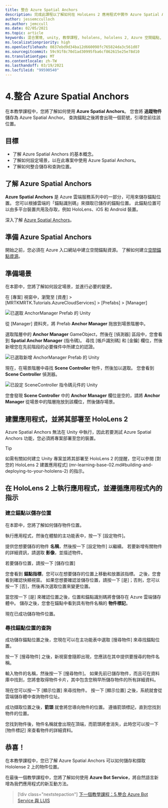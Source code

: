 ```yaml
---
title: 整合 Azure Spatial Anchors
description: 完成此課程以了解如何在 HoloLens 2 應用程式中實作 Azure Spatial Anchors。
author: jessemcculloch
ms.author: jemccull
ms.date: 02/05/2021
ms.topic: article
keywords: 混合實境, unity, 教學課程, hololens, hololens 2, Azure 空間錨點, azure 雲端服務, azure 自訂視覺, Windows 10
ms.localizationpriority: high
ms.openlocfilehash: 0837ebd9d34ba12d660098fc765824da3c561d07
ms.sourcegitcommit: 59c91f8c70d1ad30995fba6cf862615e25e78d10
ms.translationtype: MT
ms.contentlocale: zh-TW
ms.lasthandoff: 03/19/2021
ms.locfileid: "99590540"
---
```

# <a name="4-integrating-azure-spatial-anchors"></a>4.整合 Azure Spatial Anchors

在本教學課程中，您將了解如何使用 **Azure Spatial Anchors**。 您會將 **追蹤物件** 儲存為 Azure Spatial Anchor。 查詢錨點之後將會出現一個箭號，引導您前往該位置。

## <a name="objectives"></a>目標

* 了解 Azure Spatial Anchors 的基本概念。
* 了解如何設定場景，以在此專案中使用 Azure Spatial Anchors。
* 了解如何整合儲存和查詢位置。

## <a name="understanding-azure-spatial-anchors"></a>了解 Azure Spatial Anchors

 **Azure Spatial Anchors** 是 Azure 雲端服務系列中的一部分，可用來儲存錨點位置。 您可以根據雲端的「錨點識別碼」來擷取已儲存的錨點位置。 此錨點位置可以由多平台裝置共用及存取，例如 HoloLens、iOS 和 Android 裝置。

深入了解 [Azure Spatial Anchors](/azure/spatial-anchors/overview)。

## <a name="preparing-azure-spatial-anchors"></a>準備 Azure Spatial Anchors

開始之前，您必須在 Azure 入口網站中建立空間錨點資源。
了解如何建立[空間錨點資源](/azure/spatial-anchors/quickstarts/get-started-hololens#create-a-spatial-anchors-resource)。

## <a name="preparing-the-scene"></a>準備場景

在本節中，您將了解如何設定場景，並進行必要的變更。

在 [專案] 視窗中，瀏覽至 [資產] > [MRTKMRTK.Tutorials.AzureCloudServices] > [Prefabs] > [Manager]

![已選取 AnchorManager Prefab 的 Unity](images/mr-learning-azure/tutorial4-section1-step1-1.png)

從 [Manager] 資料夾，將 Prefab **Anchor Manager** 拖放到場景階層中。

選取階層中的 **Anchor Manager** GameObject，然後在 [偵測器] 區段中，您會看到 **Spatial Anchor Manager** (指令碼)。 尋找 [帳戶識別碼] 和 [金鑰] 欄位，然後新增您在先前階段的必要條件中所建立的認證。

![已選取新增 AnchorManager Prefab 的 Unity](images/mr-learning-azure/tutorial4-section1-step2-1.png)

現在，在場景階層中尋找 **Scene Controller** 物件，然後加以選取。 您會看到 **Scene Controller** 偵測器。

![已設定 SceneController 指令碼元件的 Unity](images/mr-learning-azure/tutorial4-section1-step3-1.png)

您會發現 **Scene Controller** 中的 **Anchor Manager** 欄位是空的，請將 **Anchor Manager** 從場景中的階層拖放到該欄位，然後儲存場景。

## <a name="build-and-deploy-the-app-to-your-hololens-2"></a>建置應用程式，並將其部署至 HoloLens 2

Azure Spatial Anchors 無法在 Unity 中執行，因此若要測試 Azure Spatial Anchors 功能，您必須將專案部署至您的裝置。

> [!TIP]
> 如需有關如何建立 Unity 專案並將其部署至 HoloLens 2 的提醒，您可以參閱 [對您的 HoloLens 2 建置應用程式] (mr-learning-base-02.md#building-and-deploying-to-your-hololens-2) 的指示。

## <a name="run-the-app-on-your-hololens-2-and-follow-the-in-app-instructions"></a>在 HoloLens 2 上執行應用程式，並遵循應用程式內的指示

### <a name="create-an-anchor-to-store-a-location"></a>建立錨點以儲存位置

在本節中，您將了解如何儲存物件位置。

執行應用程式，然後在體驗的主功能表中，按一下 [設定物件]。

提供您想要儲存的物件 **名稱**，然後按一下 [設定物件] 以繼續。 若要新增有關物件的詳細資訊，請選取 **影像**，並描述物件。

若要儲存位置，請按一下 [儲存位置]

您會看到 **錨點指標**，您可以在想要儲存的位置上移動和放置該指標。 之後，您會看到確認快顯視窗。 如果您想要確認並儲存位置，請按一下 [是]；否則，您可以按一下 [否]，然後再次選取位置來變更位置。

當您按一下 [是] 來確認位置之後，位置和錨點識別碼將會儲存在 Azure 雲端儲存體中。 儲存之後，您會在錨點中看到具有物件名稱的 **物件標記**。

現在已成功儲存物件位置。

### <a name="query-for-finding-an-anchor-location"></a>尋找錨點位置的查詢

成功儲存錨點位置之後，您現在可以在主功能表中選取 [搜尋物件] 來尋找錨點位置。

按一下 [搜尋物件] 之後，新視窗會隨即出現，您應該在其中提供要搜尋的物件名稱。

輸入物件的名稱，然後按一下 [搜尋物件]。 如果先前已儲存物件，而且可在資料庫中找到，您將會取得物件卡片，其中包含您稍早所儲存物件的所有詳細資料。

現在您可以按一下 [顯示位置] 來尋找物件。 按一下 [顯示位置] 之後，系統就會從雲端儲存體中查詢物件位址。

成功擷取位置之後，**箭頭** 就會將您導向物件的位置。 遵循箭頭標記，直到您找到物件的位置。

您找到物件後，物件名稱就會出現在頂端，而箭頭將會消失，此時您可以按一下 [物件標記] 來查看物件的詳細資料。

## <a name="congratulations"></a>恭喜！

在本教學課程中，您已了解 Azure Spatial Anchors 可以如何儲存和擷取 Hololense 2 上的物件位置。

在最後一個教學課程中，您將了解如何使用 **Azure Bot Service**，將自然語言新增為我們應用程式的新互動方法。

> [!div class="nextstepaction"]
> [下一個教學課程：5.整合 Azure Bot Service 與 LUIS](mr-learning-azure-05.md)